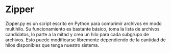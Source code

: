 # Zipper 

Zipper.py es un script escrito en Python para comprimir archivos en modo multihilo.
Su funcionamiento es bastante básico, toma la lista de archivos candidatos, lo parte a la mitad y crea un hilo para cada subgrupo de archivos. Esto puede modificarse libremente dependiendo de la cantidad de hilos disponibles que tenga nuestro sistema.
